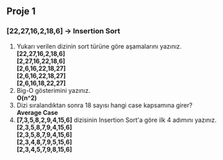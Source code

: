 ## Proje 1 
### **[22,27,16,2,18,6]** -> Insertion Sort
1.  Yukarı verilen dizinin sort türüne göre aşamalarını yazınız.\
**[22,27,16,2,18,6]**\
**[2,27,16,22,18,6]**\
**[2,6,16,22,18,27]**\
**[2,6,16,22,18,27]**\
**[2,6,16,18,22,27]**
2.  Big-O gösterimini yazınız.\
**O(n^2)**
3.  Dizi sıralandıktan sonra 18 sayısı hangi case kapsamına girer?\
**Average Case**
4. **[7,3,5,8,2,9,4,15,6]** dizisinin Insertion Sort'a göre ilk 4 adımını yazınız.\
**[2,3,5,8,7,9,4,15,6]**\
**[2,3,5,8,7,9,4,15,6]**\
**[2,3,4,8,7,9,5,15,6]**\
**[2,3,4,5,7,9,8,15,6]**
